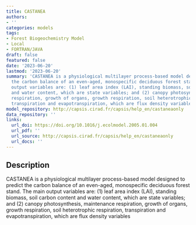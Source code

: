 ```yaml
---
title: CASTANEA
authors:
- ''
categories: models
tags:
- Forest Biogeochemistry Model
- Local
- FORTRAN/JAVA
draft: false
featured: false
date: '2023-06-20'
lastmod: '2023-06-20'
summary: 'CASTANEA is a physiological multilayer process-based model designed to predict
  the carbon balance of an even-aged, monospecific deciduous forest stand. The main
  output variables are: (1) leaf area index (LAI), standing biomass, soil carbon content
  and water content, which are state variables; and (2) canopy photosynthesis, maintenance
  respiration, growth of organs, growth respiration, soil heterotrophic respiration,
  transpiration and evapotranspiration, which are flux density variables'
model_repository: http://capsis.cirad.fr/capsis/help_en/castaneaonly
data_repository: ''
links:
  url_doi: https://doi.org/10.1016/j.ecolmodel.2005.01.004
  url_pdf: ''
  url_source: http://capsis.cirad.fr/capsis/help_en/castaneaonly
  url_docs: ''
---
```


## Description

CASTANEA is a physiological multilayer process-based model designed to predict the carbon balance of an even-aged, monospecific deciduous forest stand. The main output variables are: (1) leaf area index (LAI), standing biomass, soil carbon content and water content, which are state variables; and (2) canopy photosynthesis, maintenance respiration, growth of organs, growth respiration, soil heterotrophic respiration, transpiration and evapotranspiration, which are flux density variables

